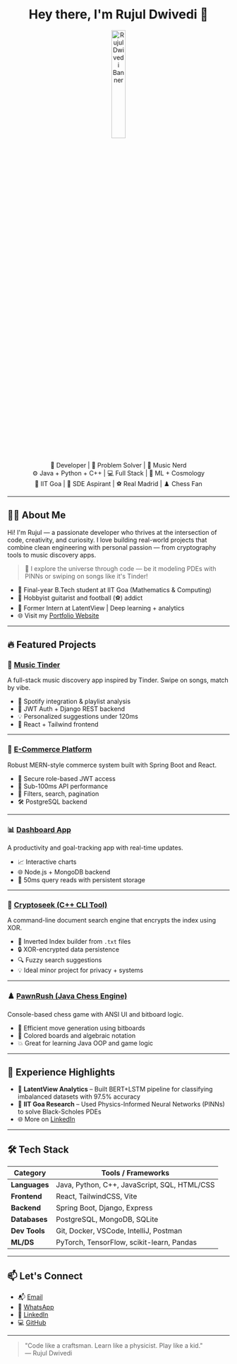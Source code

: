 <h1 align="center">Hey there, I'm Rujul Dwivedi 👋</h1>

<p align="center">
  <img src="https://media.licdn.com/dms/image/v2/D5603AQH5EiOoYBNjJg/profile-displayphoto-shrink_200_200/profile-displayphoto-shrink_200_200/0/1721237852291?e=1757548800&v=beta&t=KpweCyHux5PbfcEx5EoBEXEMbsBe2YQUElCOOu7C95g" alt="Rujul Dwivedi Banner" width="25%" />  <br/> 
  🚀 Developer | 🎯 Problem Solver | 🎵 Music Nerd <br/>
  ⚙️ Java + Python + C++ | 💻 Full Stack | 🌌 ML + Cosmology <br/>
  📍 IIT Goa | 🧠 SDE Aspirant | ⚽ Real Madrid | ♟️ Chess Fan
</p>

---

## 🧑‍💻 About Me

Hi! I'm Rujul — a passionate developer who thrives at the intersection of code, creativity, and curiosity. I love building real-world projects that combine clean engineering with personal passion — from cryptography tools to music discovery apps.

> 🔬 I explore the universe through code — be it modeling PDEs with PINNs or swiping on songs like it's Tinder!

- 🏫 Final-year B.Tech student at IIT Goa (Mathematics & Computing)
- 🎸 Hobbyist guitarist and football (⚽) addict
- 💼 Former Intern at LatentView | Deep learning + analytics
- 🌐 Visit my [Portfolio Website](https://www.rujuldwivedi.in)

---

## 🔥 Featured Projects

### 🎵 [Music Tinder](https://github.com/rujuldwivedi/music-tinder)
A full-stack music discovery app inspired by Tinder. Swipe on songs, match by vibe.

- 🔁 Spotify integration & playlist analysis
- 🔐 JWT Auth + Django REST backend
- 💡 Personalized suggestions under 120ms
- 🌈 React + Tailwind frontend

---

### 🛒 [E-Commerce Platform](https://github.com/rujuldwivedi/Full-Stack-eCommerce-App)
Robust MERN-style commerce system built with Spring Boot and React.

- 🔐 Secure role-based JWT access
- 🚀 Sub-100ms API performance
- 🧩 Filters, search, pagination
- 🛠 PostgreSQL backend

---

### 📊 [Dashboard App](https://github.com/rujuldwivedi/Dashboard)
A productivity and goal-tracking app with real-time updates.

- 📈 Interactive charts
- 🌐 Node.js + MongoDB backend
- 💨 50ms query reads with persistent storage

---

### 🔐 [Cryptoseek (C++ CLI Tool)](https://github.com/rujuldwivedi/cryptoseek)
A command-line document search engine that encrypts the index using XOR.

- 🧠 Inverted Index builder from `.txt` files
- 🔒 XOR-encrypted data persistence
- 🔍 Fuzzy search suggestions
- 💡 Ideal minor project for privacy + systems

---

### ♟️ [PawnRush (Java Chess Engine)](https://github.com/rujuldwivedi/Chess-Java)
Console-based chess game with ANSI UI and bitboard logic.

- 🧠 Efficient move generation using bitboards
- 🎨 Colored boards and algebraic notation
- 💥 Great for learning Java OOP and game logic

---

## 💼 Experience Highlights

- 🧪 **LatentView Analytics** – Built BERT+LSTM pipeline for classifying imbalanced datasets with 97.5% accuracy  
- 🧠 **IIT Goa Research** – Used Physics-Informed Neural Networks (PINNs) to solve Black-Scholes PDEs  
- 🌐 More on [LinkedIn](https://linkedin.com/in/rujuldwivedi)

---

## 🛠️ Tech Stack

| Category         | Tools / Frameworks |
|------------------|--------------------|
| **Languages**    | Java, Python, C++, JavaScript, SQL, HTML/CSS |
| **Frontend**     | React, TailwindCSS, Vite |
| **Backend**      | Spring Boot, Django, Express |
| **Databases**    | PostgreSQL, MongoDB, SQLite |
| **Dev Tools**    | Git, Docker, VSCode, IntelliJ, Postman |
| **ML/DS**        | PyTorch, TensorFlow, scikit-learn, Pandas |

---

## 📫 Let's Connect

- 📬 [Email](mailto:rujuldwivedi@icloud.com)
- 💬 [WhatsApp](https://wa.me/919695133900)
- 💼 [LinkedIn](https://linkedin.com/in/rujuldwivedi)
- 💻 [GitHub](https://github.com/rujuldwivedi)

---

> "Code like a craftsman. Learn like a physicist. Play like a kid."  
> — Rujul Dwivedi
